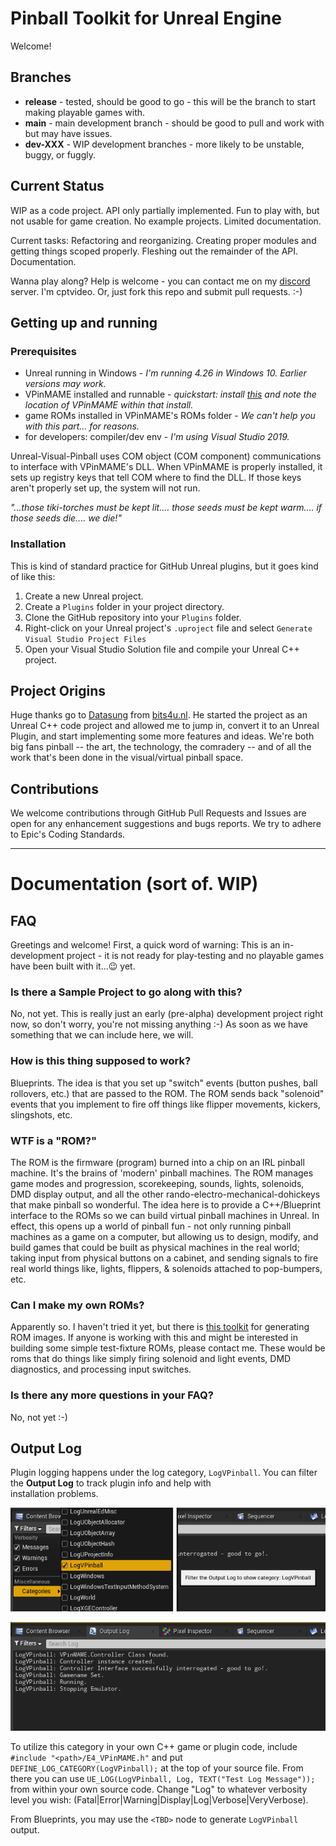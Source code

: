 # Pinball Toolkit for Unreal Engine
Welcome!

## Branches
- **release** - tested, should be good to go - this will be the branch to start making playable games with.
- **main** - main development branch - should be good to pull and work with but may have issues.
- **dev-XXX** - WIP development branches - more likely to be unstable, buggy, or fuggly.

## Current Status
WIP as a code project.  API only partially implemented.  Fun to play with, but not usable for game creation. 
No example projects. Limited documentation.

Current tasks:  Refactoring and reorganizing. Creating proper modules and getting things scoped properly.  Fleshing
out the remainder of the API.  Documentation.

Wanna play along?  Help is welcome - you can contact me on my 
[discord](https://discord.gg/TSKHvVFYxB) server.  I'm cptvideo.  Or, just fork this repo
and submit pull requests.  :-)
## Getting up and running
### Prerequisites
- Unreal running in Windows - *I'm running 4.26 in Windows 10. Earlier versions may work.*
- VPinMAME installed and runnable - *quickstart: install [this](https://www.vpforums.org/index.php?app=downloads&showfile=11573)
  and note the location of VPinMAME within that install.*
- game ROMs installed in VPinMAME's ROMs folder - *We can't help you with this part... for reasons.*
- for developers:  compiler/dev env - *I'm using Visual Studio 2019.*

Unreal-Visual-Pinball uses COM object (COM component) communications to interface with VPinMAME's
DLL.  When VPinMAME is properly installed, it sets up registry keys that tell COM where to find the DLL.  If 
those keys aren't properly set up, the system will not run.

*"...those tiki-torches must be kept lit.... those seeds must be kept warm.... if those seeds die.... we die!"*

### Installation
This is kind of standard practice for GitHub Unreal plugins, but it goes kind of like this:
1. Create a new Unreal project.
1. Create a ```Plugins``` folder in your project directory.
1. Clone the GitHub repository into your ```Plugins``` folder.
1. Right-click on your Unreal project's ```.uproject``` file and select ```Generate Visual Studio Project Files```
1. Open your Visual Studio Solution file and compile your Unreal C++ project.

## Project Origins  
Huge thanks go to [Datasung](https://github.com/datasung) from [bits4u.nl](https://www.bits4u.nl/unreal-engine-visual-pinball-part-1/).  He started the project 
as an Unreal C++ code project and allowed me to jump in, convert it to an Unreal Plugin, and start implementing some more features and
ideas.  We're both big fans pinball -- the art, the technology, the comradery -- and of all the work that's been done in the
visual/virtual pinball space.

## Contributions
We welcome contributions through GitHub Pull Requests and Issues are open for any 
enhancement suggestions and bugs reports.  We try to adhere to Epic's Coding Standards.

---
# Documentation (sort of.  WIP)
## FAQ
Greetings and welcome!  First, a quick word of warning:  This is an in-development project -
it is not ready for play-testing and no playable games have been built with it...😉 yet.

### Is there a Sample Project to go along with this?  
No, not yet.  This is really just an early (pre-alpha) development project right now, so don't worry, you're 
not missing anything :-)  As soon as we have something that we can include here, we will.

### How is this thing supposed to work?
Blueprints.  The idea is that you set up "switch" events (button pushes, ball rollovers, etc.) that are passed to the ROM.  The ROM sends back "solenoid" events
that you implement to fire off things like flipper movements, kickers, slingshots, etc.

### WTF is a "ROM?"
The ROM is the firmware (program) burned into a chip on an IRL pinball machine.  It's the brains of 'modern' pinball
machines.  The ROM manages game modes and progression, scorekeeping, sounds, lights, solenoids, DMD display output, and all the
other rando-electro-mechanical-dohickeys that make pinball so wonderful.  The idea here is to provide a C++/Blueprint 
interface to the ROMs so we can build virtual pinball machines in Unreal.  In effect, this opens up a world of pinball
fun - not only running pinball machines as a game on a computer, but allowing us to design, modify, and build games that 
could be built as physical machines in the real world; taking input from physical buttons on a cabinet, and sending signals
to fire real world things like, lights, flippers, & solenoids attached to pop-bumpers, etc.

### Can I make my own ROMs?
Apparently so.  I haven't tried it yet, but there is [this toolkit](https://github.com/ScottKirvan/freewpc)
for generating ROM images.  If anyone is working with this and might be interested in building some simple test-fixture ROMs, 
please contact me. These would be roms that do things like simply firing solenoid and light events, DMD diagnostics, and 
processing input switches.

### Is there any more questions in your FAQ?
No, not yet :-)


## Output Log
Plugin logging happens under the log category, ```LogVPinball```.  You can filter the 
**Output Log** to track plugin info and help with  
installation problems.

![](Docs/images/logvpinball.png)  

![](Docs/images/logvpinball_result.png)

To utilize this category in your own C++ game or plugin code, 
include ```#include "<path>/E4_VPinMAME.h"``` 
and put ```DEFINE_LOG_CATEGORY(LogVPinball);``` at the top of your source file.  From
there you can use ```UE_LOG(LogVPinball, Log, TEXT("Test Log Message"));``` from within 
your own source code.  Change "Log" to whatever verbosity level you wish: 
(Fatal|Error|Warning|Display|Log|Verbose|VeryVerbose).

From Blueprints, you may use the ```<TBD>``` node to generate ```LogVPinball``` output.
